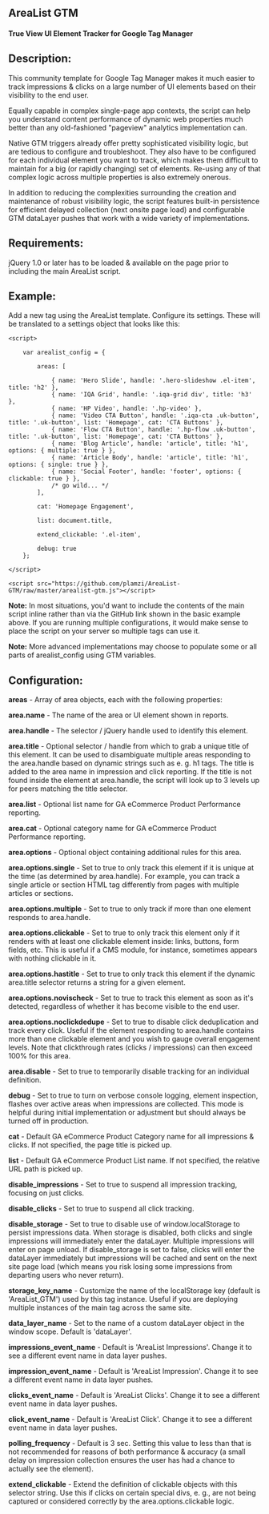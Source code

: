 <h2>AreaList GTM</h2>
<h4>True View UI Element Tracker for Google Tag Manager</h4>

<h2>Description:</h2>

This community template for Google Tag Manager makes it much easier to track impressions & clicks on a large number of UI elements based on their visibility to the end user.

Equally capable in complex single-page app contexts, the script can help you understand content performance of dynamic web properties much better than any old-fashioned "pageview" analytics implementation can.

Native GTM triggers already offer pretty sophisticated visibility logic, but are tedious to configure and troubleshoot. They also have to be configured for each individual element you want to track, which makes them difficult to maintain for a big (or rapidly changing) set of elements. Re-using any of that complex logic across multiple properties is also extremely onerous.

In addition to reducing the complexities surrounding the creation and maintenance of robust visibility logic, the script features built-in persistence for efficient delayed collection (next onsite page load) and configurable GTM dataLayer pushes that work with a wide variety of implementations.

<h2>Requirements:</h2>

jQuery 1.0 or later has to be loaded & available on the page prior to including the main AreaList script.

<h2>Example:</h2>

Add a new tag using the AreaList template. Configure its settings. These will be translated to a settings object that looks like this:

```
<script>

	var arealist_config = {

		areas: [

			{ name: 'Hero Slide', handle: '.hero-slideshow .el-item', title: 'h2' },
			{ name: 'IQA Grid', handle: '.iqa-grid div', title: 'h3' },
			{ name: 'HP Video', handle: '.hp-video' },
			{ name: 'Video CTA Button', handle: '.iqa-cta .uk-button', title: '.uk-button', list: 'Homepage', cat: 'CTA Buttons' },
			{ name: 'Flow CTA Button', handle: '.hp-flow .uk-button', title: '.uk-button', list: 'Homepage', cat: 'CTA Buttons' },
			{ name: 'Blog Article', handle: 'article', title: 'h1', options: { multiple: true } },
			{ name: 'Article Body', handle: 'article', title: 'h1', options: { single: true } },
			{ name: 'Social Footer', handle: 'footer', options: { clickable: true } },
			/* go wild... */
		],

		cat: 'Homepage Engagement',

		list: document.title,

		extend_clickable: '.el-item',

		debug: true
	};
  
</script>

<script src="https://github.com/plamzi/AreaList-GTM/raw/master/arealist-gtm.js"></script>

```

<b>Note:</b> In most situations, you'd want to include the contents of the main script inline rather than via the GitHub link shown in the basic example above. If you are running multiple configurations, it would make sense to place the script on your server so multiple tags can use it.

<b>Note:</b> More advanced implementations may choose to populate some or all parts of arealist_config using GTM variables.

<h2>Configuration:</h2>

<b>areas</b> - Array of area objects, each with the following properties:

<b>area.name</b> - The name of the area or UI element shown in reports.

<b>area.handle</b> - The selector / jQuery handle used to identify this element.

<b>area.title</b> - Optional selector / handle from which to grab a unique title of this element. It can be used to disambiguate multiple areas responding to the area.handle based on dynamic strings such as e. g. h1 tags. The title is added to the area name in impression and click reporting. If the title is not found inside the element at area.handle, the script will look up to 3 levels up for peers matching the title selector.

<b>area.list</b> - Optional list name for GA eCommerce Product Performance reporting.

<b>area.cat</b> - Optional category name for GA eCommerce Product Performance reporting.

<b>area.options</b> - Optional object containing additional rules for this area.

<b>area.options.single</b> - Set to true to only track this element if it is unique at the time (as determined by area.handle). For example, you can track a single article or section HTML tag differently from pages with multiple articles or sections.

<b>area.options.multiple</b> - Set to true to only track if more than one element responds to area.handle.

<b>area.options.clickable</b> - Set to true to only track this element only if it renders with at least one clickable element inside: links, buttons, form fields, etc. This is useful if a CMS module, for instance, sometimes appears with nothing clickable in it.

<b>area.options.hastitle</b> - Set to true to only track this element if the dynamic area.title selector returns a string for a given element.

<b>area.options.novischeck</b> - Set to true to track this element as soon as it's detected, regardless of whether it has become visible to the end user.

<b>area.options.noclickdedupe</b> - Set to true to disable click deduplication and track every click. Useful if the element responding to area.handle contains more than one clickable element and you wish to gauge overall engagement levels. Note that clickthrough rates (clicks / impressions) can then exceed 100% for this area.

<b>area.disable</b> - Set to true to temporarily disable tracking for an individual definition.

<b>debug</b> - Set to true to turn on verbose console logging, element inspection, flashes over active areas when impressions are collected. This mode is helpful during initial implementation or adjustment but should always be turned off in production.

<b>cat</b> - Default GA eCommerce Product Category name for all impressions & clicks. If not specified, the page title is picked up.

<b>list</b> - Default GA eCommerce Product List name. If not specified, the relative URL path is picked up.

<b>disable_impressions</b> - Set to true to suspend all impression tracking, focusing on just clicks.

<b>disable_clicks</b> - Set to true to suspend all click tracking.

<b>disable_storage</b> - Set to true to disable use of window.localStorage to persist impressions data. When storage is disabled, both clicks and single impressions will immediately enter the dataLayer. Multiple impressions will enter on page unload. If disable_storage is set to false, clicks will enter the dataLayer immediately but impressions will be cached and sent on the next site page load (which means you risk losing some impressions from departing users who never return).

<b>storage_key_name</b> - Customize the name of the localStorage key (default is 'AreaList_GTM') used by this tag instance. Useful if you are deploying multiple instances of the main tag across the same site.

<b>data_layer_name</b> - Set to the name of a custom dataLayer object in the window scope. Default is 'dataLayer'.

<b>impressions_event_name</b> - Default is 'AreaList Impressions'. Change it to see a different event name in data layer pushes.

<b>impression_event_name</b> - Default is 'AreaList Impression'. Change it to see a different event name in data layer pushes.

<b>clicks_event_name</b> - Default is 'AreaList Clicks'. Change it to see a different event name in data layer pushes.

<b>click_event_name</b> - Default is 'AreaList Click'. Change it to see a different event name in data layer pushes.

<b>polling_frequency</b> - Default is 3 sec. Setting this value to less than that is not recommended for reasons of both performance & accuracy (a small delay on impression collection ensures the user has had a chance to actually see the element).

<b>extend_clickable</b> - Extend the definition of clickable objects with this selector string. Use this if clicks on certain special divs, e. g., are not being captured or considered correctly by the area.options.clickable logic.